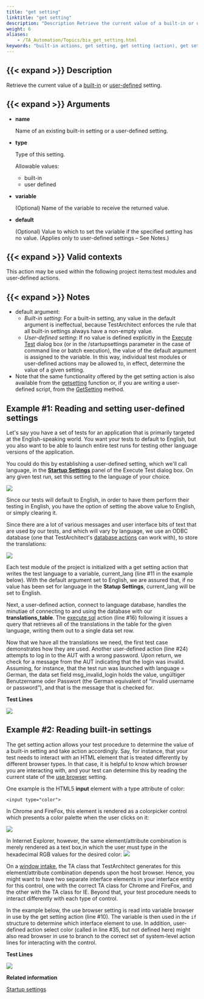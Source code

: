 ```yaml
--- 
title: "get setting"
linktitle: "get setting"
description: "Description Retrieve the current value of a built-in or user-defined setting. Arguments name Name of an existing built-in setting or a user-defined setting. type Type of this setting. Allowable ..."
weight: 6
aliases: 
    - /TA_Automation/Topics/bia_get_setting.html
keywords: "built-in actions, get setting, get setting (action), get setting, get current value of setting, retrieve current value of setting, get current value setting, retrieve current setting value"
---
```


## {{< expand >}} Description

Retrieve the current value of a [built-in](/automation-guide/action-based-testing-language/built-in-settings/) or [user-defined](/user-guide/test-execution/startup-settings/creating-a-new-user-defined-setting) setting.

## {{< expand >}} Arguments

-   **name**

    Name of an existing built-in setting or a user-defined setting.

-   **type**

    Type of this setting.

    Allowable values:

    -   built-in
    -   user defined
-   **variable**

    \(Optional\) Name of the variable to receive the returned value.

-   **default**

    \(Optional\) Value to which to set the variable if the specified setting has no value. \(Applies only to user-defined settings – See Notes.\)


## {{< expand >}} Valid contexts

This action may be used within the following project items:test modules and user-defined actions.

## {{< expand >}} Notes

-   default argument:
    -   *Built-in setting*: For a built-in setting, any value in the default argument is ineffectual, because TestArchitect enforces the rule that all built-in settings always have a non-empty value.
    -   *User-defined setting*: If no value is defined explicitly in the [Execute Test](/user-guide/test-execution/startup-settings/creating-a-new-user-defined-setting) dialog box \(or in the /startupsettings parameter in the case of command line or batch execution\), the value of the default argument is assigned to the variable. In this way, individual test modules or user-defined actions may be allowed to, in effect, determine the value of a given setting.
-   Note that the same functionality offered by the get setting action is also available from the [getsetting](/automation-guide/action-based-testing-language/the-test-language/functions/string-functions/getsetting) function or, if you are writing a user-defined script, from the [GetSetting](/automation-guide/action-based-testing-language/testarchitect-automation-classes/engine-class-methods/getsetting) method.

## Example \#1: Reading and setting user-defined settings

Let's say you have a set of tests for an application that is primarily targeted at the English-speaking world. You want your tests to default to English, but you also want to be able to launch entire test runs for testing other language versions of the application.

You could do this by establishing a user-defined setting, which we'll call language, in the [**Startup Settings**](/user-guide/test-execution/startup-settings/creating-a-new-user-defined-setting) panel of the Execute Test dialog box. On any given test run, set this setting to the language of your choice.

![](/images/TA_Automation/Images/bia_get_setting.startup_setting.png)

Since our tests will default to English, in order to have them perform their testing in English, you have the option of setting the above value to English, or simply clearing it.

Since there are a lot of various messages and user interface bits of text that are used by our tests, and which will vary by language, we use an ODBC database \(one that TestArchitect's [database actions](/automation-guide/action-based-testing-language/built-in-actions/system-actions/database/) can work with\), to store the translations:

![](/images/TA_Automation/Images/bia_get_setting.translation_table.png)

Each test module of the project is initialized with a get setting action that writes the test language to a variable, current\_lang \(line \#11 in the example below\). With the default argument set to English, we are assured that, if no value has been set for language in the **Statup Settings**, current\_lang will be set to English.

Next, a user-defined action, connect to language database, handles the minutiae of connecting to and using the database with our **translations\_table**. The [execute sql](/automation-guide/action-based-testing-language/built-in-actions/system-actions/database/execute-sql) action \(line \#16\) following it issues a query that retrieves all of the translations in the table for the given language, writing them out to a single data set row.

Now that we have all the translations we need, the first test case demonstrates how they are used. Another user-defined action \(line \#24\) attempts to log in to the AUT with a wrong password. Upon return, we check for a message from the AUT indicating that the login was invalid. Assuming, for instance, that the test run was launched with language = German, the data set field msg\_invalid\_login holds the value, ungültiger Benutzername oder Passwort \(the German equivalent of “invalid username or password”\), and that is the message that is checked for.

**Test Lines**

![](/images/TA_Automation/Images/bia_get_setting.UDS_example.pgm.png)

## Example \#2: Reading built-in settings

The get setting action allows your test procedure to determine the value of a built-in setting and take action accordingly. Say, for instance, that your test needs to interact with an HTML element that is treated differently by different browser types. In that case, it is helpful to know which browser you are interacting with, and your test can determine this by reading the current state of the [use browser](/automation-guide/action-based-testing-language/built-in-settings/other-settings/use-browser) setting.

One example is the HTML5 **input** element with a type attribute of color:

```
<input type="color">
```

In Chrome and FireFox, this element is rendered as a colorpicker control which presents a color palette when the user clicks on it:

![](/images/TA_Automation/Images/bia_get_setting.color_input.chrome.png)

In Internet Explorer, however, the same element/attribute combination is merely rendered as a text box,in which the user must type in the hexadecimal RGB values for the desired color: ![](/images/TA_Automation/Images/bia_get_setting.color_input.ie.png)

On a [window intake](/user-guide/support/glossary-of-terms/window-intake), the TA class that TestArchitect generates for this element/attribute combination depends upon the host browser. Hence, you might want to have two separate interface elements in your interface entity for this control, one with the correct TA class for Chrome and FireFox, and the other with the TA class for IE. Beyond that, your test procedure needs to interact differently with each type of control.

In the example below, the use browser setting is read into variable browser in use by the get setting action \(line \#10\). The variable is then used in the `if` structure to determine which interface element to use. In addition, user-defined action select color \(called in line \#35, but not defined here\) might also read browser in use to branch to the correct set of system-level action lines for interacting with the control.

**Test Lines**

![](/images/TA_Automation/Images/bia_get_setting_pgm.r02.png)




**Related information**  


[Startup settings](/user-guide/test-execution/startup-settings/)


